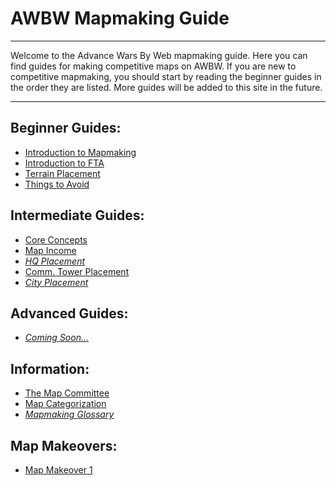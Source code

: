 # AWBW Mapmaking Guide

___

Welcome to the Advance Wars By Web mapmaking guide. Here you can find guides for making competitive maps on AWBW. If you are new to competitive mapmaking, you should start by reading the beginner guides in the order they are listed. More guides will be added to this site in the future.

___

## Beginner Guides:

- [Introduction to Mapmaking](beginner/introduction_to_mapmaking.md#content)
- [Introduction to FTA](beginner/introduction_to_fta.md#content)
- [Terrain Placement](beginner/terrain_placement.md#content)
- [Things to Avoid](beginner/things_to_avoid.md#content)

## Intermediate Guides:

- [Core Concepts](intermediate/core_concepts.md#content)
- [Map Income](intermediate/map_income.md#content)
- [*HQ Placement*]()
- [Comm. Tower Placement](intermediate/comm_tower_placement.md#content)
- [*City Placement*]()

## Advanced Guides:

- [*Coming Soon...*]()

## Information:

- [The Map Committee](information/the_map_committee.md#content)
- [Map Categorization](information/map_categorization.md#content)
- [*Mapmaking Glossary*](information/mapmaking_glossary.md#content)

## Map Makeovers:

- [Map Makeover 1](makeovers/map_makeover_1.md#content)